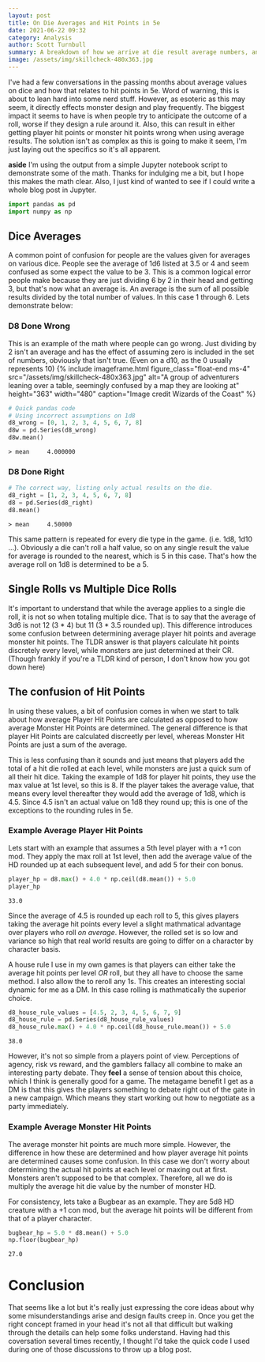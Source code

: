 ```yaml
---
layout: post
title: On Die Averages and Hit Points in 5e
date: 2021-06-22 09:32
category: Analysis
author: Scott Turnbull
summary: A breakdown of how we arrive at die result average numbers, and how that can cause errors in rolling HP and designing monsters.
image: /assets/img/skillcheck-480x363.jpg
---
```

I've had a few conversations in the passing months about average values on dice and how that relates to hit points in 5e. Word of warning, this is about to lean hard into some nerd stuff.  However, as esoteric as this may seem, it directly effects monster design and play frequently. The biggest impact it seems to have is when people try to anticipate the outcome of a roll, worse if they design a rule around it. Also, this can result in either getting player hit points or monster hit points wrong when using average results.  The solution isn't as complex as this is going to make it seem, I'm just laying out the specifics so it's all apparent.

**aside** I'm using the output from a simple Jupyter notebook script to demonstrate some of the math. Thanks for indulging me a bit, but I hope this makes the math clear. Also, I just kind of wanted to see if I could write a whole blog post in Jupyter.

```python
import pandas as pd
import numpy as np
```

## Dice Averages

A common point of confusion for people are the values given for averages on various dice.  People see the average of 1d6 listed at 3.5 or 4 and seem confused as some expect the value to be 3. This is a common logical error people make because they are just dividing 6 by 2 in their head and getting 3, but that's now what an average is.  An average is the sum of all possible results divided by the total number of values. In this case 1 through 6. Lets demonstrate below:

### D8 Done Wrong
This is an example of the math where people can go wrong.  Just dividing by 2 isn't an average and has the effect of assuming 
zero is included in the set of numbers, obviously that isn't true.  (Even on a d10, as the 0 usually represents 10)
{% include imageframe.html
  figure_class="float-end ms-4"
  src="/assets/img/skillcheck-480x363.jpg"
  alt="A group of adventurers leaning over a table, seemingly confused by a map they are looking at"
  height="363" width="480"
  caption="Image credit Wizards of the Coast"
 %}
```python
# Quick pandas code
# Using incorrect assumptions on 1d8
d8_wrong = [0, 1, 2, 3, 4, 5, 6, 7, 8]
d8w = pd.Series(d8_wrong)
d8w.mean()
```
    > mean     4.000000

### D8 Done Right
```python
# The correct way, listing only actual results on the die.
d8_right = [1, 2, 3, 4, 5, 6, 7, 8]
d8 = pd.Series(d8_right)
d8.mean()
```
    > mean     4.50000


This same pattern is repeated for every die type in the game. (i.e. 1d8, 1d10 ...).  Obviously a die can't roll a half value, 
so on any single result the value for average is rounded to the nearest, which is 5 in this case. That's how the average
roll on 1d8 is determined to be a 5.

## Single Rolls vs Multiple Dice Rolls

It's important to understand that while the average applies to a single die roll, it is not so when totaling multiple dice.  That is to say that the average of 3d6 is not 12 (3 * 4) but 11 (3 * 3.5 rounded up).  This difference introduces some confusion between determining average player hit points and average monster hit points.  The TLDR answer is that players calculate hit points discretely every level, while monsters are just determined at their CR. (Though frankly if you're a
TLDR kind of person, I don't know how you got down here)

## The confusion of Hit Points

In using these values, a bit of confusion comes in when we start to talk about how average Player Hit Points are
calculated as opposed to how average Monster Hit Points are determined.  The general difference is that player Hit
Points are calculated discreetly per level, whereas Monster Hit Points are just a sum of the average.

This is less confusing than it sounds and just means that players add the total of a hit die rolled at each level, while
monsters are just a quick sum of all their hit dice.  Taking the example of 1d8 for player hit points, they use the max
value at 1st level, so this is 8. If the player takes the average value, that means every level thereafter they would
add the average of 1d8, which is 4.5.  Since 4.5 isn't an actual value on 1d8 they round up; this is one of the
exceptions to the rounding rules in 5e.

### Example Average Player Hit Points

Lets start with an example that assumes a 5th level player with a +1 con mod. They apply the max roll at 1st level, then
add the average value of the HD rounded up at each subsequent level, and add 5 for their con bonus.


```python
player_hp = d8.max() + 4.0 * np.ceil(d8.mean()) + 5.0
player_hp
```
    33.0

Since the average of 4.5 is rounded up each roll to 5, this gives players taking the average hit points every level a
slight mathmatical advantage over players who roll *on average*. However, the rolled set is so low and variance so high
that real world results are going to differ on a character by character basis.

A house rule I use in my own games is that players can either take the average hit points per level *OR* roll, but they
all have to choose the same method.  I also allow the to reroll any 1s. This creates an interesting social dynamic for
me as a DM.  In this case rolling is mathmatically the superior choice.

```python
d8_house_rule_values = [4.5, 2, 3, 4, 5, 6, 7, 9]
d8_house_rule = pd.Series(d8_house_rule_values)
d8_house_rule.max() + 4.0 * np.ceil(d8_house_rule.mean()) + 5.0
```
    38.0

However, it's not so simple from a players point of view.  Perceptions of agency, risk vs reward, and the gamblers
fallacy all combine to make an interesting party debate. They **feel** a sense of tension about this choice, which I
think is generally good for a game.  The metagame benefit I get as a DM is that this gives the players something to
debate right out of the gate in a new campaign. Which means they start working out how to negotiate as a party
immediately.

### Example Average Monster Hit Points

The average monster hit points are much more simple.  However, the difference in how these are determined and how player
average hit points are determined causes some confusion. In this case we don't worry about determining the actual hit
points at each level or maxing out at first.  Monsters aren't supposed to be that complex.  Therefore, all we do is
multiply the average hit die value by the number of monster HD.

For consistency, lets take a Bugbear as an example. They are 5d8 HD creature with a +1 con mod, but the average hit
points will be different from that of a player character.

```python
bugbear_hp = 5.0 * d8.mean() + 5.0
np.floor(bugbear_hp)
```
    27.0

# Conclusion
 That seems like a lot but it's really just expressing the core ideas about why some misunderstandings arise and design faults creep in.  Once you get the right concept framed in your head it's not all that difficult but walking through the details can help some folks understand.  Having had this coversation several times recently, I thought I'd take the quick code I used during one of those discussions to throw up a blog post.